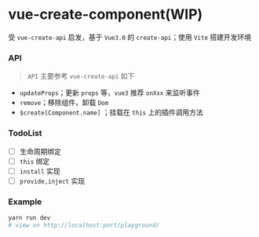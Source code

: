 # vue-create-component(WIP)

受 `vue-create-api` 启发，基于 `Vue3.0` 的 `create-api`；使用 `Vite` 搭建开发环境

### API

> `API` 主要参考 `vue-create-api` 如下  
- `updateProps`；更新 `props` 等，`vue3` 推荐 `onXxx` 来监听事件 
- `remove`；移除组件，卸载 `Dom`
- `$create[Component.name]` ；挂载在 `this` 上的插件调用方法

### TodoList

- [ ] 生命周期绑定  
- [ ] `this` 绑定  
- [ ] `install` 实现  
- [ ] `provide,inject` 实现  

### Example

```sh
yarn run dev
# view on http://localhost:port/playground/
```
